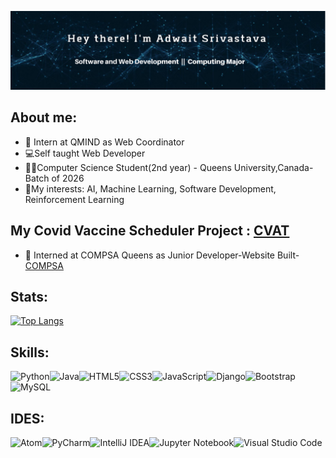 ![](https://github.com/AdwaitSri/AdwaitSri/blob/f8ed3c8a84bbd39d8582369e4edd0be1034aa0a7/photo.png)


## About me:

* 💼 Intern at QMIND as Web Coordinator
* 💻Self taught Web Developer
* 👨‍🎓Computer Science Student(2nd year) - Queens University,Canada-Batch of 2026
* 🧠My interests: AI, Machine Learning, Software Development, Reinforcement Learning
## My Covid Vaccine Scheduler Project : [CVAT](https://github.com/AdwaitSri/Vaccine-Scheduler)

* 💼 Interned at COMPSA Queens as Junior Developer-Website Built- [COMPSA](https://compsa.ca)


## Stats:
[![Top Langs](https://github-readme-stats.vercel.app/api/top-langs/?username=AdwaitSri&layout=compact)](https://github.com/anuraghazra/github-readme-stats)


## Skills:

![Python](https://img.shields.io/badge/python-3670A0?style=for-the-badge&logo=python&logoColor=ffdd54)![Java](https://img.shields.io/badge/python-3670A0?style=for-the-badge&logo=java&logoColor=ffdd54)![HTML5](https://img.shields.io/badge/html5-%23E34F26.svg?style=for-the-badge&logo=html5&logoColor=white)![CSS3](https://img.shields.io/badge/css3-%231572B6.svg?style=for-the-badge&logo=css3&logoColor=white)![JavaScript](https://img.shields.io/badge/javascript-%23323330.svg?style=for-the-badge&logo=javascript&logoColor=%23F7DF1E)![Django](https://img.shields.io/badge/django-%23092E20.svg?style=for-the-badge&logo=django&logoColor=white)![Bootstrap](https://img.shields.io/badge/bootstrap-%23563D7C.svg?style=for-the-badge&logo=bootstrap&logoColor=white)![MySQL](https://img.shields.io/badge/mysql-%2300f.svg?style=for-the-badge&logo=mysql&logoColor=white)

## IDES:

![Atom](https://img.shields.io/badge/Atom-%2366595C.svg?style=for-the-badge&logo=atom&logoColor=white)![PyCharm](https://img.shields.io/badge/pycharm-143?style=for-the-badge&logo=pycharm&logoColor=black&color=black&labelColor=green)![IntelliJ IDEA](https://img.shields.io/badge/IntelliJIDEA-000000.svg?style=for-the-badge&logo=intellij-idea&logoColor=white)![Jupyter Notebook](https://img.shields.io/badge/jupyter-%23FA0F00.svg?style=for-the-badge&logo=jupyter&logoColor=white)![Visual Studio Code](https://img.shields.io/badge/Visual%20Studio%20Code-0078d7.svg?style=for-the-badge&logo=visual-studio-code&logoColor=white)




